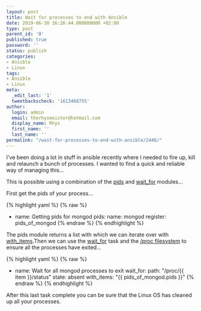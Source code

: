 ```yaml
---
layout: post
title: Wait for processes to end with Ansible
date: 2019-06-30 16:26:44.000000000 +02:00
type: post
parent_id: '0'
published: true
password: ''
status: publish
categories:
- Ansible
- Linux
tags:
- Ansible
- Linux
meta:
  _edit_last: '1'
  tweetbackscheck: '1613468755'
author:
  login: admin
  email: therhysmeister@hotmail.com
  display_name: Rhys
  first_name: ''
  last_name: ''
permalink: "/wait-for-processes-to-end-with-ansible/2446/"
---
```

I've been doing a lot in stuff in ansible recently where I needed to fire up, kill and relaunch a bunch of processes. I wanted to find a quick and reliable way of managing this...

This is possible using a combination of the [pids](https://docs.ansible.com/ansible/latest/modules/pids_module.html) and [wait\_for](https://docs.ansible.com/ansible/latest/modules/wait_for_module.html) modules...

First get the pids of your process...

{% highlight yaml %}
{% raw %}
- name: Getting pids for mongod
  pids:
      name: mongod
  register: pids_of_mongod
{% endraw %}
{% endhighlight %}

The pids module returns a list with which we can iterate over with [with\_items](https://docs.ansible.com/ansible/latest/user_guide/playbooks_loops.html).Then we can use the [wait\_for](https://docs.ansible.com/ansible/latest/modules/wait_for_module.html) task and the [/proc filesystem](http://www.tldp.org/LDP/Linux-Filesystem-Hierarchy/html/proc.html) to ensure all the processes have exited...

{% highlight yaml %}
{% raw %}
- name: Wait for all mongod processes to exit
  wait_for:
    path: "/proc/{{ item }}/status"
    state: absent
  with_items: "{{ pids_of_mongod.pids }}"
{% endraw %}
{% endhighlight %}

After this last task complete you can be sure that the Linux OS has cleaned up all your processes.


